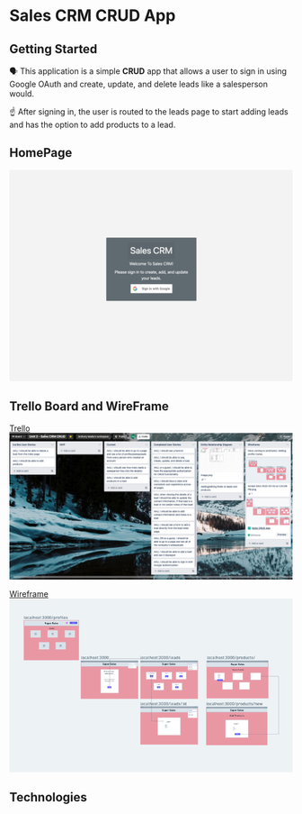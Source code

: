 # Sales CRM CRUD App
## **Getting Started**

🗣️ This application is a simple **CRUD** app that allows a user to sign in using Google OAuth and create, update, and delete leads like a salesperson would. 

☝️ After signing in, the user is routed to the leads page to start adding leads and has the option to add products to a lead.

## **HomePage**
![homepage](./public/assets/homepage.png)

## **Trello Board and WireFrame**
[Trello](https://trello.com/b/7obYol9d/unit-2-sales-crm-crud)
![trello](./public/assets/trello.png)

[Wireframe](https://whimsical.com/sales-crud-app-VxZUN3QSwTcPg4ddyU29q2)
![wireframe](./public/assets/unit2wireframe.png)

## **Technologies**

